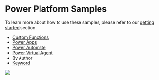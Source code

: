 # Power Platform Samples



To learn more about how to use these samples, please refer to our [getting started](./gettingstarted/index.md) section.

- [Custom Functions](./customfunctions.md)
- [Power Apps](./powerapps.md)
- [Power Automate](./powerautomate.md)
- [Power Virtual Agent](./pva.md)
- [By Author](./author.md)
- [Keyword](./keyword.md)

<img src="https://telemetry.sharepointpnp.com/powerplatform-samples/docs/samples/framework" />